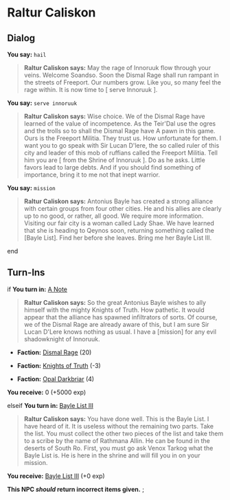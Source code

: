 # Raltur Caliskon
## Dialog

**You say:** `hail`



>**Raltur Caliskon says:** May the rage of Innoruuk flow through your veins. Welcome Soandso. Soon the Dismal Rage shall run rampant in the streets of Freeport. Our numbers grow. Like you, so many feel the rage within. It is now time to [ serve Innoruuk ].

**You say:** `serve innoruuk`



>**Raltur Caliskon says:** Wise choice. We of the Dismal Rage have learned of the value of incompetence. As the Teir'Dal use the ogres and the trolls so to shall the Dismal Rage have A pawn in this game. Ours is the Freeport Militia. They trust us. How unfortunate for them. I want you to go speak with Sir Lucan D'lere, the so called ruler of this city and leader of this mob of ruffians called the Freeport Militia. Tell him you are [ from the Shrine of Innoruuk ]. Do as he asks. Little favors lead to large debts. And if you should find something of importance, bring it to me not that inept warrior.

**You say:** `mission`



>**Raltur Caliskon says:** Antonius Bayle has created a strong alliance with certain groups from four other cities. He and his allies are clearly up to no good, or rather, all good. We require more information. Visiting our fair city is a woman called Lady Shae. We have learned that she is heading to Qeynos soon, returning something called the [Bayle List]. Find her before she leaves. Bring me her Bayle List III.


end

## Turn-Ins




if **You turn in:** [A Note](/item/18822)


>**Raltur Caliskon says:** So the great Antonius Bayle wishes to ally himself with the mighty Knights of Truth. How pathetic. It would appear that the alliance has spawned infiltrators of sorts. Of course, we of the Dismal Rage are already aware of this, but I am sure Sir Lucan D'Lere knows nothing as usual. I have a [mission] for any evil shadowknight of Innoruuk.


* __Faction:__ [Dismal Rage](/faction/271) (20)


* __Faction:__ [Knights of Truth](/faction/281) (-3)


* __Faction:__ [Opal Darkbriar](/faction/296) (4)


 **You receive:** 0 (+5000 exp)

elseif **You turn in:** [Bayle List III](/item/18810)


>**Raltur Caliskon says:** You have done well. This is the Bayle List. I have heard of it. It is useless without the remaining two parts. Take the list. You must collect the other two pieces of the list and take them to a scribe by the name of Rathmana Allin. He can be found in the deserts of South Ro. First, you must go ask Venox Tarkog what the Bayle List is. He is here in the shrine and will fill you in on your mission.




 **You receive:**  [Bayle List III](/item/18810) (+0 exp)

**This NPC *should* return incorrect items given.**
;

